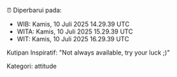 ⏰ Diperbarui pada:
- WIB: Kamis, 10 Juli 2025 14.29.39 UTC
- WITA: Kamis, 10 Juli 2025 15.29.39 UTC
- WIT: Kamis, 10 Juli 2025 16.29.39 UTC

Kutipan Inspiratif:
"Not always available, try your luck ;)"


Kategori: attitude

